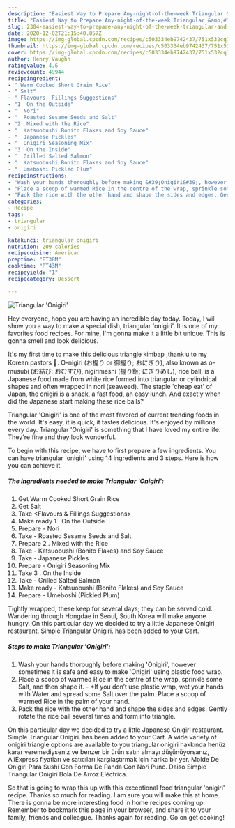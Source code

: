 ```yaml
---
description: "Easiest Way to Prepare Any-night-of-the-week Triangular &amp;#39;Onigiri&amp;#39;"
title: "Easiest Way to Prepare Any-night-of-the-week Triangular &amp;#39;Onigiri&amp;#39;"
slug: 2304-easiest-way-to-prepare-any-night-of-the-week-triangular-and-39-onigiri-and-39
date: 2020-12-02T21:15:40.857Z
image: https://img-global.cpcdn.com/recipes/c503334eb9742437/751x532cq70/triangular-onigiri-recipe-main-photo.jpg
thumbnail: https://img-global.cpcdn.com/recipes/c503334eb9742437/751x532cq70/triangular-onigiri-recipe-main-photo.jpg
cover: https://img-global.cpcdn.com/recipes/c503334eb9742437/751x532cq70/triangular-onigiri-recipe-main-photo.jpg
author: Henry Vaughn
ratingvalue: 4.6
reviewcount: 49944
recipeingredient:
- " Warm Cooked Short Grain Rice"
- " Salt"
- " Flavours  Fillings Suggestions"
- "1  On the Outside"
- "  Nori"
- "  Roasted Sesame Seeds and Salt"
- "2  Mixed with the Rice"
- "  Katsuobushi Bonito Flakes and Soy Sauce"
- "  Japanese Pickles"
- "  Onigiri Seasoning Mix"
- "3  On the Inside"
- "  Grilled Salted Salmon"
- "  Katsuobushi Bonito Flakes and Soy Sauce"
- "  Umeboshi Pickled Plum"
recipeinstructions:
- "Wash your hands thoroughly before making &#39;Onigiri&#39;, however sometimes it is safe and easy to make &#39;Onigiri&#39; using plastic food wrap."
- "Place a scoop of warmed Rice in the centre of the wrap, sprinkle some Salt, and then shape it. *If you don’t use plastic wrap, wet your hands with Water and spread some Salt over the palm. Place a scoop of warmed Rice in the palm of your hand."
- "Pack the rice with the other hand and shape the sides and edges. Gently rotate the rice ball several times and form into triangle."
categories:
- Recipe
tags:
- triangular
- onigiri

katakunci: triangular onigiri 
nutrition: 209 calories
recipecuisine: American
preptime: "PT38M"
cooktime: "PT43M"
recipeyield: "1"
recipecategory: Dessert

---
```



![Triangular &#39;Onigiri&#39;](https://img-global.cpcdn.com/recipes/c503334eb9742437/751x532cq70/triangular-onigiri-recipe-main-photo.jpg)

Hey everyone, hope you are having an incredible day today. Today, I will show you a way to make a special dish, triangular &#39;onigiri&#39;. It is one of my favorites food recipes. For mine, I'm gonna make it a little bit unique. This is gonna smell and look delicious.

It&#39;s my first time to make this delicious triangle kimbap ,thank u to my Korean pastors 🥰. O-nigiri (お握り or 御握り; おにぎり), also known as o-musubi (お結び; おむすび), nigirimeshi (握り飯; にぎりめし), rice ball, is a Japanese food made from white rice formed into triangular or cylindrical shapes and often wrapped in nori (seaweed). The staple &#39;cheap eat&#39; of Japan, the onigiri is a snack, a fast food, an easy lunch. And exactly when did the Japanese start making these rice balls?

Triangular &#39;Onigiri&#39; is one of the most favored of current trending foods in the world. It's easy, it is quick, it tastes delicious. It's enjoyed by millions every day. Triangular &#39;Onigiri&#39; is something that I have loved my entire life. They're fine and they look wonderful.


To begin with this recipe, we have to first prepare a few ingredients. You can have triangular &#39;onigiri&#39; using 14 ingredients and 3 steps. Here is how you can achieve it.

<!--inarticleads1-->

##### The ingredients needed to make Triangular &#39;Onigiri&#39;:

1. Get  Warm Cooked Short Grain Rice
1. Get  Salt
1. Take  &lt;Flavours &amp; Fillings Suggestions&gt;
1. Make ready 1 . On the Outside
1. Prepare  - Nori
1. Take  - Roasted Sesame Seeds and Salt
1. Prepare 2 . Mixed with the Rice
1. Take  - Katsuobushi (Bonito Flakes) and Soy Sauce
1. Take  - Japanese Pickles
1. Prepare  - Onigiri Seasoning Mix
1. Take 3 . On the Inside
1. Take  - Grilled Salted Salmon
1. Make ready  - Katsuobushi (Bonito Flakes) and Soy Sauce
1. Prepare  - Umeboshi (Pickled Plum)


Tightly wrapped, these keep for several days; they can be served cold. Wandering through Hongdae in Seoul, South Korea will make anyone hungry. On this particular day we decided to try a little Japanese Onigiri restaurant. Simple Triangular Onigiri. has been added to your Cart. 

<!--inarticleads2-->

##### Steps to make Triangular &#39;Onigiri&#39;:

1. Wash your hands thoroughly before making &#39;Onigiri&#39;, however sometimes it is safe and easy to make &#39;Onigiri&#39; using plastic food wrap.
1. Place a scoop of warmed Rice in the centre of the wrap, sprinkle some Salt, and then shape it. - *If you don’t use plastic wrap, wet your hands with Water and spread some Salt over the palm. Place a scoop of warmed Rice in the palm of your hand.
1. Pack the rice with the other hand and shape the sides and edges. Gently rotate the rice ball several times and form into triangle.


On this particular day we decided to try a little Japanese Onigiri restaurant. Simple Triangular Onigiri. has been added to your Cart. A wide variety of onigiri triangle options are available to you triangular onigiri hakkında henüz karar veremediyseniz ve benzer bir ürün satın almayı düşünüyorsanız, AliExpress fiyatları ve satıcıları karşılaştırmak için harika bir yer. Molde De Onigiri Para Sushi Con Forma De Panda Con Nori Punc. Daiso Simple Triangular Onigiri Bola De Arroz Eléctrica. 

So that is going to wrap this up with this exceptional food triangular &#39;onigiri&#39; recipe. Thanks so much for reading. I am sure you will make this at home. There is gonna be more interesting food in home recipes coming up. Remember to bookmark this page in your browser, and share it to your family, friends and colleague. Thanks again for reading. Go on get cooking!

